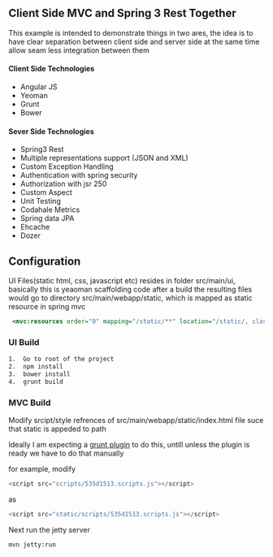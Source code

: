 ## Client Side MVC and Spring 3 Rest Together

This example is intended to demonstrate things in two ares, the idea is to have clear separation between client side and server side
at the same time allow seam less integration between them

#### Client Side Technologies

*  Angular JS
*  Yeoman
*  Grunt
*  Bower


#### Sever Side Technologies

*  Spring3 Rest
*  Multiple representations support (JSON and XML)
*  Custom Exception Handling
*  Authentication with spring security
*  Authorization with jsr 250
*  Custom Aspect
*  Unit Testing
*  Codahale Metrics
*  Spring data JPA
*  Ehcache
*  Dozer

## Configuration

UI Files(static html, css, javascript etc) resides in folder src/main/ui, basically this is yeaoman scaffolding code
after a build the resulting files would go to directory src/main/webapp/static, which is mapped as static resource in spring mvc


```xml
 <mvc:resources order="0" mapping="/static/**" location="/static/, classpath:/META-INF/web-resources/" cache-period="31556926"/>

```

### UI Build
```bash
1.  Go to root of the project 
2.  npm install
3.  bower install
4.  grunt build

```

### MVC Build

Modify srcipt/style refrences of  src/main/webapp/static/index.html file suce that static is appeded to path 

Ideally I am expecting a [grunt plugin][pluginId] to do this, untill unless the plugin is ready we have to do that manually

for example, modify 
```javascript
<script src="scripts/535d1513.scripts.js"></script>
```
as 

```javascript
<script src="static/scripts/535d1513.scripts.js"></script>
```
Next run the jetty server

```bash
mvn jetty:run
```


[pluginId]: http://stackoverflow.com/questions/19432595/grunt-change-path-to-all-files
